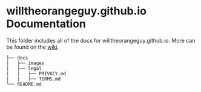 # willtheorangeguy.github.io Documentation

This folder includes all of the docs for willtheorangeguy.github.io. More can be found on the [wiki](https://github.com/willtheorangeguy/willtheorangeguy.github.io/wiki).

```text
├── docs
|   ├── images
|   ├── legal
|   |   ├── PRIVACY.md
|   |   ├── TERMS.md
└── README.md
```
